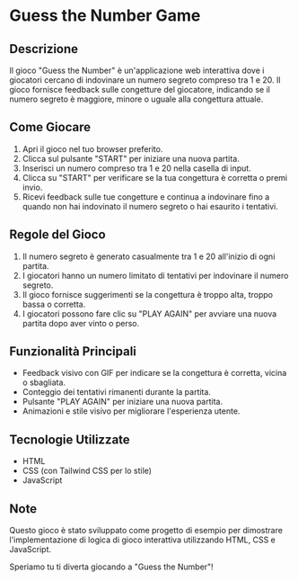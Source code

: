 # Guess the Number Game

## Descrizione
Il gioco "Guess the Number" è un'applicazione web interattiva dove i giocatori cercano di indovinare un numero segreto compreso tra 1 e 20. Il gioco fornisce feedback sulle congetture del giocatore, indicando se il numero segreto è maggiore, minore o uguale alla congettura attuale.

## Come Giocare
1. Apri il gioco nel tuo browser preferito.
2. Clicca sul pulsante "START" per iniziare una nuova partita.
3. Inserisci un numero compreso tra 1 e 20 nella casella di input.
4. Clicca su "START" per verificare se la tua congettura è corretta o premi invio.
5. Ricevi feedback sulle tue congetture e continua a indovinare fino a quando non hai indovinato il numero segreto o hai esaurito i tentativi.

## Regole del Gioco
1. Il numero segreto è generato casualmente tra 1 e 20 all'inizio di ogni partita.
2. I giocatori hanno un numero limitato di tentativi per indovinare il numero segreto.
3. Il gioco fornisce suggerimenti se la congettura è troppo alta, troppo bassa o corretta.
4. I giocatori possono fare clic su "PLAY AGAIN" per avviare una nuova partita dopo aver vinto o perso.

## Funzionalità Principali
- Feedback visivo con GIF per indicare se la congettura è corretta, vicina o sbagliata.
- Conteggio dei tentativi rimanenti durante la partita.
- Pulsante "PLAY AGAIN" per iniziare una nuova partita.
- Animazioni e stile visivo per migliorare l'esperienza utente.

## Tecnologie Utilizzate
- HTML
- CSS (con Tailwind CSS per lo stile)
- JavaScript

## Note
Questo gioco è stato sviluppato come progetto di esempio per dimostrare l'implementazione di logica di gioco interattiva utilizzando HTML, CSS e JavaScript.

Speriamo tu ti diverta giocando a "Guess the Number"!
